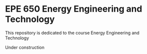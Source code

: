 # EPE 650 Energy Engineering and Technology

This repository is dedicated to the course Energy Engineering and Technology

Under construction
